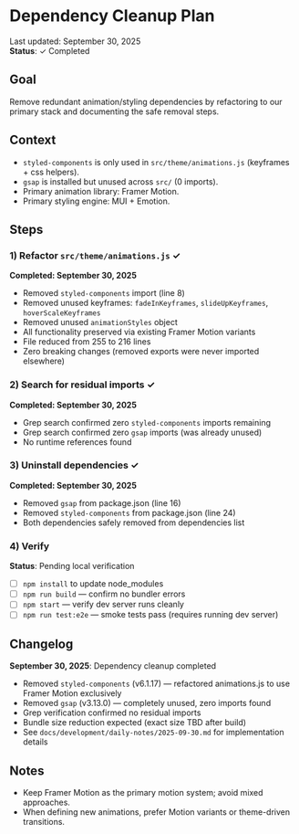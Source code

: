 # Dependency Cleanup Plan

Last updated: September 30, 2025  
**Status**: ✓ Completed

## Goal

Remove redundant animation/styling dependencies by refactoring to our primary stack and documenting the safe removal steps.

## Context

- `styled-components` is only used in `src/theme/animations.js` (keyframes + css helpers).
- `gsap` is installed but unused across `src/` (0 imports).
- Primary animation library: Framer Motion.
- Primary styling engine: MUI + Emotion.

## Steps

### 1) Refactor `src/theme/animations.js` ✓

**Completed: September 30, 2025**

- Removed `styled-components` import (line 8)
- Removed unused keyframes: `fadeInKeyframes`, `slideUpKeyframes`, `hoverScaleKeyframes`
- Removed unused `animationStyles` object
- All functionality preserved via existing Framer Motion variants
- File reduced from 255 to 216 lines
- Zero breaking changes (removed exports were never imported elsewhere)

### 2) Search for residual imports ✓

**Completed: September 30, 2025**

- Grep search confirmed zero `styled-components` imports remaining
- Grep search confirmed zero `gsap` imports (was already unused)
- No runtime references found

### 3) Uninstall dependencies ✓

**Completed: September 30, 2025**

- Removed `gsap` from package.json (line 16)
- Removed `styled-components` from package.json (line 24)
- Both dependencies safely removed from dependencies list

### 4) Verify

**Status**: Pending local verification

- [ ] `npm install` to update node_modules
- [ ] `npm run build` — confirm no bundler errors
- [ ] `npm start` — verify dev server runs cleanly
- [ ] `npm run test:e2e` — smoke tests pass (requires running dev server)

## Changelog

**September 30, 2025**: Dependency cleanup completed

- Removed `styled-components` (v6.1.17) — refactored animations.js to use Framer Motion exclusively
- Removed `gsap` (v3.13.0) — completely unused, zero imports found
- Grep verification confirmed no residual imports
- Bundle size reduction expected (exact size TBD after build)
- See `docs/development/daily-notes/2025-09-30.md` for implementation details

## Notes

- Keep Framer Motion as the primary motion system; avoid mixed approaches.
- When defining new animations, prefer Motion variants or theme-driven transitions.
